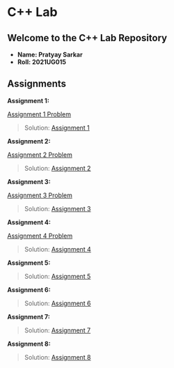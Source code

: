 # C++ Lab

## Welcome to the C++ Lab Repository
- **Name: Pratyay Sarkar**
- **Roll: 2021UG015**

## Assignments

**Assignment 1:**

[Assignment 1 Problem](Assignments(Problems)/Assignment-1-CPP_Lab.pdf)
> Solution:
[Assignment 1](Assignment-1)

**Assignment 2:**

[Assignment 2 Problem](Assignments(Problems)/Assignment-2/C-prog-exercise.pdf)

> Solution:
[Assignment 2](Assignment-2)

**Assignment 3:**

[Assignment 3 Problem](Assignments(Problems)/lab2.pdf)

> Solution:
[Assignment 3](Assignment-3)

**Assignment 4:**

[Assignment 4 Problem](Assignments(Problems)/oops_tutorial_4.pdf)

> Solution:
[Assignment 4](Assignment-4)

**Assignment 5:**

> Solution:
[Assignment 5](Assignment-5)

**Assignment 6:**

> Solution:
[Assignment 6](Assignment-6)

**Assignment 7:**

> Solution:
[Assignment 7](Assignment-7)

**Assignment 8:**

> Solution:
[Assignment 8](Assignment-8)

